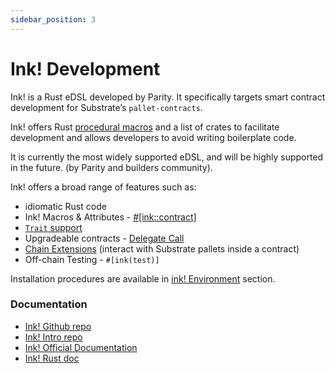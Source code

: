 ```yaml
---
sidebar_position: 3
---
```


# Ink! Development

Ink! is a Rust eDSL developed by Parity. It specifically targets smart contract development for Substrate’s `pallet-contracts`.

Ink! offers Rust [procedural macros](https://doc.rust-lang.org/reference/procedural-macros.html#procedural-macro-hygiene) and a list of crates to facilitate development and allows developers to avoid writing boilerplate code.

It is currently the most widely supported eDSL, and will be highly supported in the future. (by Parity and builders community).

Ink! offers a broad range of features such as:

- idiomatic Rust code
- Ink! Macros & Attributes - [#\[ink::contract\]](https://use.ink/macros-attributes/contract)
- [`Trait` support](https://use.ink/3.x/basics/trait-definitions)
- Upgradeable contracts - [Delegate Call](https://use.ink/3.x/basics/upgradeable-contracts)
- [Chain Extensions](https://use.ink/macros-attributes/chain-extension/) (interact with Substrate pallets inside a contract)
- Off-chain Testing - `#[ink(test)]`

Installation procedures are available in [ink! Environment](https://docs.astar.network/docs/build/environment/ink_environment) section.

### Documentation[​](https://docs.astar.network/docs/build/wasm/ink-dev#documentation) <a href="#documentation" id="documentation"></a>

- [Ink! Github repo](https://github.com/paritytech/ink)
- [Ink! Intro repo](https://paritytech.github.io/ink/)
- [Ink! Official Documentation](https://use.ink/)
- [Ink! Rust doc](https://docs.rs/ink/4.0.0-rc/ink/index.html)
